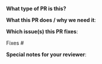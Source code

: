 **What type of PR is this?**

**What this PR does / why we need it**:

**Which issue(s) this PR fixes**:
<!--
Usage: `Fixes #<issue number>`, or "Fixes (paste link of issue)"
-->
Fixes #
 
**Special notes for your reviewer**:
